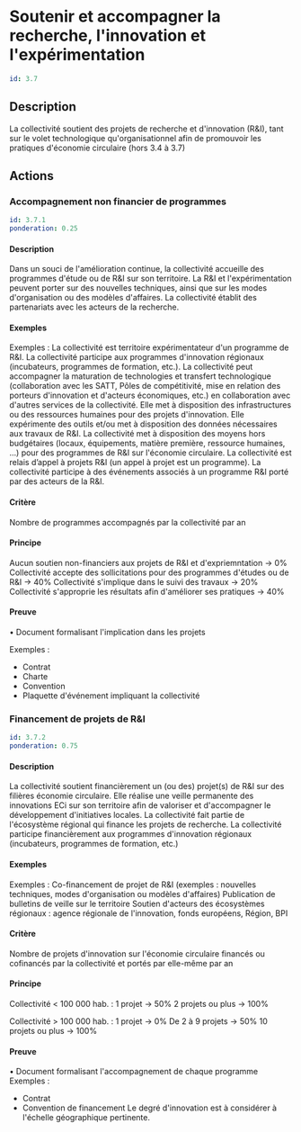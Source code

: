 # Soutenir et accompagner la recherche, l'innovation et l'expérimentation
```yaml
id: 3.7
```
## Description
La collectivité soutient des projets de recherche et d'innovation (R&I), tant sur le volet technologique qu'organisationnel afin de promouvoir les pratiques d'économie circulaire (hors 3.4 à 3.7)

## Actions
### Accompagnement non financier de programmes
```yaml
id: 3.7.1
ponderation: 0.25
```
#### Description
Dans un souci de l'amélioration continue, la collectivité accueille des programmes d'étude ou de R&I sur son territoire. La R&I et l'expérimentation peuvent porter sur des nouvelles techniques, ainsi que sur les modes d'organisation ou des modèles d'affaires. 
La collectivité établit des partenariats avec les acteurs de la recherche.

#### Exemples
Exemples :
La collectivité est territoire expérimentateur d'un programme de R&I.
La collectivité participe aux programmes d'innovation régionaux (incubateurs, programmes de formation, etc.). 
La collectivité peut accompagner la maturation de technologies et transfert technologique (collaboration avec les SATT, Pôles de compétitivité, mise en relation des porteurs d'innovation et d'acteurs économiques, etc.) en collaboration avec d'autres services de la collectivité.
Elle met à disposition des infrastructures ou des ressources humaines pour des projets d'innovation.
Elle expérimente des outils et/ou met à disposition des données nécessaires aux travaux de R&I.
La collectivité met à disposition des moyens hors budgétaires (locaux, équipements, matière première, ressource humaines, …) pour des programmes de R&I sur l'économie circulaire.
La collectivité est relais d’appel à projets R&I (un appel à projet est un programme).
La collectivité participe à des événements associés à un programme R&I porté par des acteurs de la R&I.

#### Critère
Nombre de programmes accompagnés par la collectivité par an

#### Principe
Aucun soutien non-financiers aux projets de R&I et d'expriemntation → 0%
Collectivité accepte des sollicitations pour des programmes d'études ou de R&I → 40%
Collectivité s'implique dans le suivi des travaux → 20%
Collectivité s'approprie les résultats afin d'améliorer ses pratiques → 40%

#### Preuve
• Document formalisant l'implication dans les projets

Exemples :
- Contrat
- Charte
- Convention
- Plaquette d'événement impliquant la collectivité


### Financement de projets de R&I
```yaml
id: 3.7.2
ponderation: 0.75
```
#### Description
La collectivité soutient financièrement un (ou des) projet(s) de R&I sur des filières économie circulaire. Elle réalise une veille permanente des innovations ECi sur son territoire afin de valoriser et d'accompagner le développement d'initiatives locales. La collectivité fait partie de l'écosystème régional qui finance les projets de recherche.
La collectivité participe financièrement aux programmes d'innovation régionaux (incubateurs, programmes de formation, etc.)

#### Exemples
Exemples :
Co-financement de projet de R&I (exemples : nouvelles techniques, modes d'organisation ou modèles d'affaires)
Publication de bulletins de veille sur le territoire
Soutien d'acteurs des écosystèmes régionaux : agence régionale de l'innovation, fonds européens, Région, BPI

#### Critère
Nombre de projets d'innovation sur l'économie circulaire financés ou cofinancés par la collectivité et portés par elle-même par an

#### Principe
Collectivité < 100 000 hab. :
1 projet → 50%
2 projets ou plus → 100%

Collectivité > 100 000 hab. :
1 projet → 0%
De 2 à 9 projets → 50%
10 projets ou plus → 100%

#### Preuve
• Document formalisant l'accompagnement de chaque programme
Exemples :
- Contrat
- Convention de financement
Le degré d'innovation est à considérer à l'échelle géographique pertinente.


